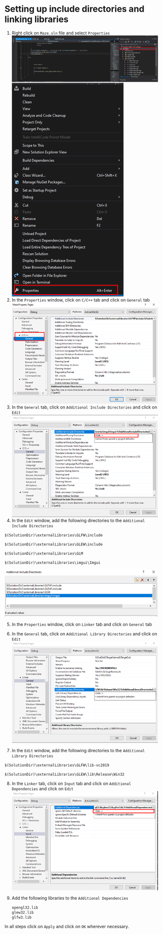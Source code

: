 # Setting up include directories and linking libraries

1. Right click on `Maze.sln` file and select `Properties`
    ![](help_1.png)
    ![](help_2.png)
2. In the `Properties` window, click on `C/C++` tab and click on `General` tab
  ![](help_3.png)
3. In the `General` tab, click on `Additional Include Directories` and click on `Edit`
  ![](help_4.png)
4. In the `Edit` window, add the following directories to the `Additional Include Directories`
  
```
$(SolutionDir)\externalLibraries\GLFW\include
```
```
$(SolutionDir)\externalLibraries\GLEW\include
```
```
$(SolutionDir)\externalLibraries\GLM
```
```
$(SolutionDir)\externalLibraries\imgui\Imgui
```
![](help_5.png)

5. In the `Properties` window, click on `Linker` tab and click on `General` tab
6. In the `General` tab, click on `Additional Library Directories` and click on `Edit`
   ![](help_6.png)

7. In the `Edit` window, add the following directories to the `Additional Library Directories`
  ```
  $(SolutionDir)\externalLibraries\GLFW\lib-vc2019
  ```
  ```
  $(SolutionDir)\externalLibraries\GLEW\lib\Release\Win32
  ```
8. In the `Linker` tab, click on `Input` tab and click on `Additional Dependencies` and click on `Edit`
   ![](help_7.png)

9. Add the following libraries to the `Additional Dependencies`
    ```
    opengl32.lib
    glew32.lib
    glfw3.lib
    ```

In all steps click on `Apply` and click on `OK` wherever necessary. 